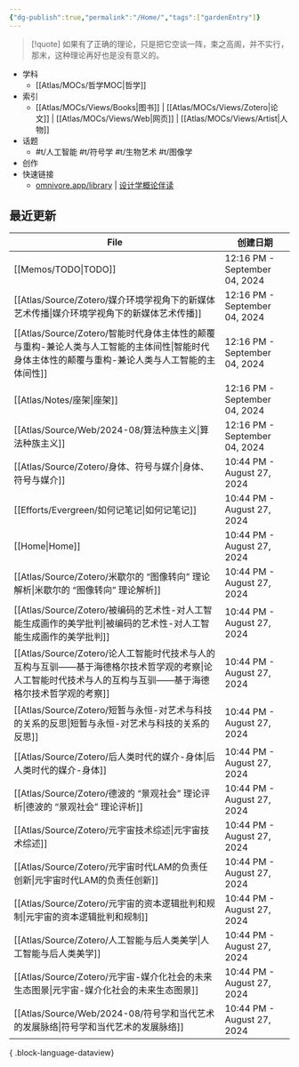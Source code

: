 ```yaml
---
{"dg-publish":true,"permalink":"/Home/","tags":["gardenEntry"]}
---
```



> [!quote] 如果有了正确的理论，只是把它空谈一阵，束之高阁，并不实行，那末，这种理论再好也是没有意义的。

- 学科
	- [[Atlas/MOCs/哲学MOC\|哲学]]
- 索引
	- [[Atlas/MOCs/Views/Books\|图书]] | [[Atlas/MOCs/Views/Zotero\|论文]] | [[Atlas/MOCs/Views/Web\|网页]] | [[Atlas/MOCs/Views/Artist\|人物]]
- 话题
	- #t/人工智能 #t/符号学 #t/生物艺术 #t/图像学
- 创作
- 快速链接
	- [omnivore.app/library](https://omnivore.app/library) | [设计学概论伴读](https://www.bilibili.com/video/BV1aa4y1j76h/)

## 最近更新

| File                                                                                            | 创建日期                          |
| ----------------------------------------------------------------------------------------------- | ----------------------------- |
| [[Memos/TODO\|TODO]]                                                                         | 12:16 PM - September 04, 2024 |
| [[Atlas/Source/Zotero/媒介环境学视角下的新媒体艺术传播\|媒介环境学视角下的新媒体艺术传播]]                                   | 12:16 PM - September 04, 2024 |
| [[Atlas/Source/Zotero/智能时代身体主体性的颠覆与重构-兼论人类与人工智能的主体间性\|智能时代身体主体性的颠覆与重构-兼论人类与人工智能的主体间性]]       | 12:16 PM - September 04, 2024 |
| [[Atlas/Notes/座架\|座架]]                                                                       | 12:16 PM - September 04, 2024 |
| [[Atlas/Source/Web/2024-08/算法种族主义\|算法种族主义]]                                                  | 12:16 PM - September 04, 2024 |
| [[Atlas/Source/Zotero/身体、符号与媒介\|身体、符号与媒介]]                                                   | 10:44 PM - August 27, 2024    |
| [[Efforts/Evergreen/如何记笔记\|如何记笔记]]                                                           | 10:44 PM - August 27, 2024    |
| [[Home\|Home]]                                                                               | 10:44 PM - August 27, 2024    |
| [[Atlas/Source/Zotero/米歇尔的 “图像转向” 理论解析\|米歇尔的 “图像转向” 理论解析]]                                   | 10:44 PM - August 27, 2024    |
| [[Atlas/Source/Zotero/被编码的艺术性-对人工智能生成画作的美学批判\|被编码的艺术性-对人工智能生成画作的美学批判]]                       | 10:44 PM - August 27, 2024    |
| [[Atlas/Source/Zotero/论人工智能时代技术与人的互构与互驯——基于海德格尔技术哲学观的考察\|论人工智能时代技术与人的互构与互驯——基于海德格尔技术哲学观的考察]] | 10:44 PM - August 27, 2024    |
| [[Atlas/Source/Zotero/短暂与永恒-对艺术与科技的关系的反思\|短暂与永恒-对艺术与科技的关系的反思]]                               | 10:44 PM - August 27, 2024    |
| [[Atlas/Source/Zotero/后人类时代的媒介-身体\|后人类时代的媒介-身体]]                                             | 10:44 PM - August 27, 2024    |
| [[Atlas/Source/Zotero/德波的 “景观社会” 理论评析\|德波的 “景观社会” 理论评析]]                                     | 10:44 PM - August 27, 2024    |
| [[Atlas/Source/Zotero/元宇宙技术综述\|元宇宙技术综述]]                                                     | 10:44 PM - August 27, 2024    |
| [[Atlas/Source/Zotero/元宇宙时代LAM的负责任创新\|元宇宙时代LAM的负责任创新]]                                       | 10:44 PM - August 27, 2024    |
| [[Atlas/Source/Zotero/元宇宙的资本逻辑批判和规制\|元宇宙的资本逻辑批判和规制]]                                         | 10:44 PM - August 27, 2024    |
| [[Atlas/Source/Zotero/人工智能与后人类美学\|人工智能与后人类美学]]                                               | 10:44 PM - August 27, 2024    |
| [[Atlas/Source/Zotero/元宇宙-媒介化社会的未来生态图景\|元宇宙-媒介化社会的未来生态图景]]                                   | 10:44 PM - August 27, 2024    |
| [[Atlas/Source/Web/2024-08/符号学和当代艺术的发展脉络\|符号学和当代艺术的发展脉络]]                                    | 10:44 PM - August 27, 2024    |

{ .block-language-dataview}

